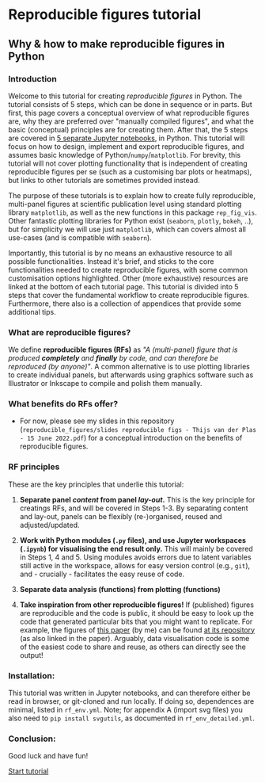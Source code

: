 # Reproducible figures tutorial
## Why &amp; how to make reproducible figures in Python

### Introduction

Welcome to this tutorial for creating _reproducible figures_ in Python. The tutorial consists of 5 steps, which can be done in sequence or in parts. But first, this page covers a conceptual overview of what reproducible figures are, why they are preferred over "manually compiled figures", and what the basic (conceptual) principles are for creating them. After that, the 5 steps are covered in [5 separate Jupyter notebooks](https://github.com/vdplasthijs/reproducible_figures/blob/main/tutorial/Step%201%3A%20Preparing%20individual%20panels.ipynb), in Python. This tutorial will focus on how to design, implement and export reproducible figures, and assumes basic knowledge of Python/`numpy`/`matplotlib`. For brevity, this tutorial will not cover plotting functionality that is independent of creating reproducible figures per se (such as a customising bar plots or heatmaps), but links to other tutorials are sometimes provided instead. 

The purpose of these tutorials is to explain how to create fully reproducible, multi-panel figures at scientific publication level using standard plotting library `matplotlib`, as well as the new functions in this package `rep_fig_vis`. Other fantastic plotting libraries for Python exist (`seaborn`, `plotly`, `bokeh`, ..), but for simplicity we will use just `matplotlib`, which can covers almost all use-cases (and is compatible with `seaborn`). 

Importantly, this tutorial is by no means an exhaustive resource to all possible functionalities. Instead it's brief, and sticks to the core functionalities needed to create reproducible figures, with some common customisation options highlighted. Other (more exhaustive) resources are linked at the bottom of each tutorial page. This tutorial is divided into 5 steps that cover the fundamental workflow to create reproducible figures. Furthermore, there also is a collection of appendices that provide some additional tips. 

### What are reproducible figures? 

We define __reproducible figures (RFs)__ as _"A (multi-panel) figure that is produced __completely__ and __finally__ by code, and can therefore be reproduced (by anyone)"_. A common alternative is to use plotting libraries to create individual panels, but afterwards using graphics software such as Illustrator or Inkscape to compile and polish them manually. 

### What benefits do RFs offer?
- For now, please see my slides in this repository (`reproducible_figures/slides reproducible figs - Thijs van der Plas - 15 June 2022.pdf`) for a conceptual introduction on the benefits of reproducible figures. 

### RF principles
These are the key principles that underlie this tutorial:
1. **Separate panel _content_ from panel _lay-out_.**
This is the key principle for creatings RFs, and will be covered in Steps 1-3. By separating content and lay-out, panels can be flexibly (re-)organised, reused and adjusted/updated. 

2. **Work with Python modules (`.py` files), and use Jupyter workspaces (`.ipynb`) for visualising the end result only.** 
This will mainly be covered in Steps 1, 4 and 5. Using modules avoids errors due to latent variables still active in the workspace, allows for easy version control (e.g., `git`), and - crucially - facilitates the easy reuse of code.

3. **Separate data analysis (functions) from plotting (functions)**

4. **Take inspiration from other reproducible figures!**
If (published) figures are reproducible and the code is public, it should be easy to look up the code that generated particular bits that you might want to replicate. For example, the figures of [this paper](https://proceedings.mlr.press/v199/plas22a/plas22a.pdf) (by me) can be found [at its repository](https://github.com/vdplasthijs/eavesdropping/blob/master/Figure%20generation%20notebook.ipynb) (as also linked in the paper). Arguably, data visualisation code is some of the easiest code to share and reuse, as others can directly see the output!

### Installation:
This tutorial was written in Jupyter notebooks, and can therefore either be read in browser, or git-cloned and run locally. If doing so, dependences are minimal, listed in `rf_env.yml`. Note; for appendix A (import svg files) you also need to `pip install svgutils`, as documented in `rf_env_detailed.yml`. 

### Conclusion:
Good luck and have fun!

[Start tutorial](https://github.com/vdplasthijs/reproducible_figures/blob/main/tutorial/Step%201%3A%20Preparing%20individual%20panels.ipynb)